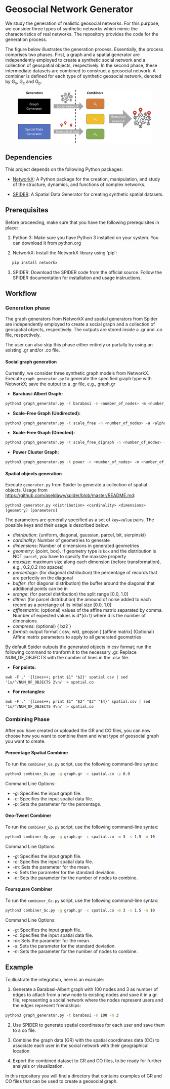 # Geosocial Network Generator

We study the generation of realistic geosocial networks. For this purpose, we consider three types of synthetic networks which mimic the characteristics of real networks. The repository provides the code for the generation process. 

The figure below illustrates the generation process. Essentially, the process comprises two phases. First, a graph and a spatial generator are independently employed to create a synthetic social network and a collection of geospatial objects, respectively. In the second phase, these intermediate datasets are combined to construct a geosocial network. A combiner is defined for each type of synthetic geosocial network, denoted by G<sub>s</sub>, G<sub>c</sub> and G<sub>p</sub>.

<figure>
  <img src="/figures/generation.png" alt="Generation process" />
</figure>


## Dependencies

This project depends on the following Python packages:

- [NetworkX](https://networkx.github.io/): A Python package for the creation, manipulation, and study of the structure, dynamics, and functions of complex networks.
 
- [SPIDER](https://github.com/aseldawy/spider): A Spatial Data Generator for creating synthetic spatial datasets.

## Prerequisites
Before proceeding, make sure that you have the following prerequisites in place:

1. Python 3: Make sure you have Python 3 installed on your system. You can download it from python.org
   
2. NetworkX: Install the NetworkX library using 'pip':
```bash
   pip install networkx
```
3. SPIDER: Download the SPIDER code from the official source. Follow the SPIDER documentation for installation and usage instructions.

## Workflow

### Generation phase
The graph generators from NetworkX and spatial generators from Spider are independently employed to create a social graph and a collection of geospatial objects, respectively. The outputs are stored inside a .gr and .co file, respectively. 

The user can also skip this phase either entirely or partally by using an existing .gr and/or .co file. 

#### Social graph generation
Currently, we consider three synthetic graph models from NetworkX. 
Execute `graph_generator.py` to generate the specified graph type with NetworkX; save the output to a .gr file, e.g., graph.gr

- **Barabasi-Albert Graph:**
```bash
python3 graph_generator.py -t barabasi -n <number_of_nodes> -m <number_of_edges>
```
 - **Scale-Free Graph (Undirected):**
```bash
python3 graph_generator.py -t scale_free -n <number_of_nodes> -a <alpha> -b <beta> -g <gamma> -d <delta_in> -o <delta_out>
```

 - **Scale-Free Graph (Directed):**
```bash
python3 graph_generator.py -t scale_free_digraph -n <number_of_nodes> -a <alpha> -b <beta> -g <gamma> -d <delta_in> -o <delta_out>
```

 - **Power Cluster Graph:**
```bash
python3 graph_generator.py -t power -n <number_of_nodes> -m <number_of_edges> -p <probability>
```
     
#### Spatial objects generation
Execute `generator.py` from Spider to generate a collection of spatial objects. Usage from https://github.com/aseldawy/spider/blob/master/README.md:
```shell
python3 generator.py <distribution> <cardinality> <dimensions> [geometry] [parameters]
```
The parameters are generally specified as a set of `key=value` pairs. The possible keys and their usage is described below.

- *distribution*: {uniform, diagonal, gaussian, parcel, bit, sierpinski}
- *cardinality*: Number of geometries to generate
- *dimensions*: Number of dimensions in generated geometries
- *geometry*: {point, box}. If geometry type is `box` and the distribution is NOT `parcel`, you have to specify the maxsize property
- *maxsize*: maximum size along each dimension (before transformation), e.g., 0.2,0.2 (no spaces)
- *percentage*: (for diagonal distribution) the percentage of records that are perfectly on the diagonal
- *buffer*: (for diagonal distribution) the buffer around the diagonal that additional points can be in
- *srange*: (for parcel distribution) the split range [0.0, 1.0]
- *dither*: (for parcel distribution) the amound of noise added to each record as a perctange of its initial size [0.0, 1.0]
- *affinematrix*: (optional) values of the affine matrix separated by comma. Number of expected values is d*(d+1) where d is the number of dimensions
- *compress*: (optional) { bz2 }
- *format*: output format { csv, wkt, geojson }
[affine matrix] (Optional) Affine matrix parameters to apply to all generated geometries

By default Spider outputs the generated objects in csv format; run the following command to tranform it to the necessary .gr. Replace NUM_OF_OBJECTS with the number of lines in the .csv file.
- **For points:**
```shell
awk -F',' '{lines++; print $1" "$2}' spatial.csv | sed '1s/^/NUM_OF_OBJECTS 2\n/' > spatial.co
```

- **For rectangles:**
```shell
awk -F',' '{lines++; print $1" "$2" "$3" "$4}' spatial.csv | sed '1s/^/NUM_OF_OBJECTS 4\n/' > spatial.co
```

### Combining Phase
After you have created or uploaded the GR and CO files, you can now choose how you want to combine them and what type of geosocial graph you want to create.

#### Percentage Spatial Combiner
To run the `combiner_Gs.py` script, use the following command-line syntax:

```bash
python3 combiner_Gs.py -g graph.gr -c spatial.co -p 0.9
```

Command Line Options:
- *-g*: Specifies the input graph file.
- *-c*: Specifies the input spatial data file.
- *-p*: Sets the parameter for the percentage.

#### Geo-Tweet Combiner
To run the `combiner_Gp.py` script, use the following command-line syntax:

```bash
python3 combiner_Gp.py -g graph.gr -c spatial.co -m 3 -s 1.5 -n 10
```
Command Line Options:
- *-g*: Specifies the input graph file.
- *-c*: Specifies the input spatial data file.
- *-m*: Sets the parameter for the mean.
- *-s*: Sets the parameter for the standard deviation.
- *-n*: Sets the parameter for the number of nodes to combine.

#### Foursquare Combiner
To run the `combiner_Gc.py` script, use the following command-line syntax:

```bash
python3 combiner_Gc.py -g graph.gr -c spatial.co -m 3 -s 1.5 -n 10
```

Command Line Options:
- *-g*: Specifies the input graph file.
- *-c*: Specifies the input spatial data file.
- *-m*: Sets the parameter for the mean.
- *-s*: Sets the parameter for the standard deviation.
- *-n*: Sets the parameter for the number of nodes to combine.


## Example

To illustrate the integration, here is an example:
1. Generate a Barabasi-Albert graph with 100 nodes and 3 as number of edges to attach from a new node to existing nodes and save it in a gr. file, representing a social network where the nodes represent users and the edges represent friendships:
   
```bash
python3 graph_generator.py -t barabasi -n 100 -m 3
```

2. Use SPIDER to generate spatial coordinates for each user and save them to a co file.

3. Combine the graph data (GR) with the spatial coordinates data (CO) to associate each user in the social network with their geographical location.
   
4. Export the combined dataset to GR and CO files, to be ready for further analysis or visualization.

In this repository you will find a directory that contains examples of GR and CO files that can be used to create a geosocial graph.
